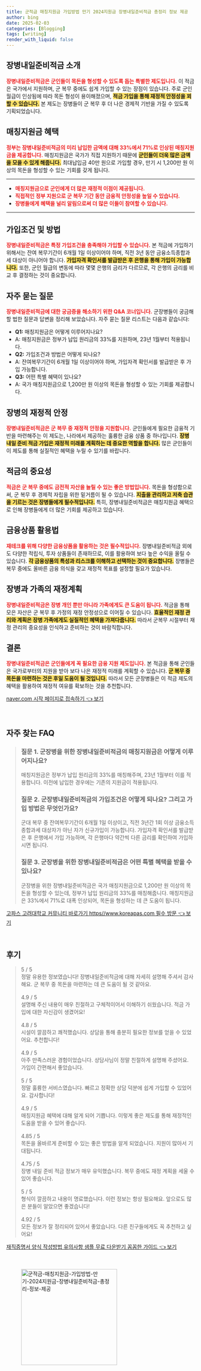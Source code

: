 ```yaml
---
title: 군적금 매칭지원금 가입방법 만기 2024지원금 장병내일준비적금 총정리 정보 제공
author: bing
date: 2025-02-03
categories: [Blogging]
tags: [writing]
render_with_liquid: false
---
```



<h2 id='장병내일준비적금 소개'>장병내일준비적금 소개</h2>

<p><b><span style="color: #ee2323;">장병내일준비적금은 군인들이 목돈을 형성할 수 있도록 돕는 특별한 제도입니다.</span></b> 이 적금은 국가에서 지원하며, 군 복무 중에도 쉽게 가입할 수 있는 장점이 있습니다. 주로 군인 월급이 인상됨에 따라 목돈 형성이 용이해졌으며, <b><span style="background-color: #ffe066;">적금 가입을 통해 재정적 안정성을 꾀할 수 있습니다.</span></b> 본 제도는 장병들이 군 복무 후 더 나은 경제적 기반을 가질 수 있도록 기획되었습니다.</p>

<h2 id='매칭지원금 혜택'>매칭지원금 혜택</h2>

<p><b><span style="color: #ee2323;">정부는 장병내일준비적금의 미리 납입한 금액에 대해 33%에서 71%로 인상된 매칭지원금을 제공합니다.</span></b> 매칭지원금은 국가가 직접 지원하기 때문에 <b><span style="background-color: #ffe066;">군인들이 더욱 많은 금액을 모을 수 있게 해줍니다.</span></b> 최대납입금 40만 원으로 가입할 경우, 만기 시 1,200만 원 이상의 목돈을 형성할 수 있는 기회를 갖게 됩니다.</p>

<hr />

<ul>
    <li><b><span style="color: #ee2323;">매칭지원금으로 군인에게 더 많은 재정적 이점이 제공됩니다.</span></b></li>
    <li><b><span style="color: #ee2323;">직접적인 정부 지원으로 군 복무 기간 동안 금융적 안정성을 높일 수 있습니다.</span></b></li>
    <li><b><span style="color: #ee2323;">장병들에게 혜택을 널리 알림으로써 더 많은 이들이 참여할 수 있습니다.</span></b></li>
</ul>

<hr />

<h2 id='가입조건 및 방법'>가입조건 및 방법</h2>

<p><b><span style="color: #ee2323;">장병내일준비적금은 특정 가입조건을 충족해야 가입할 수 있습니다.</span></b> 본 적금에 가입하기 위해서는 잔여 복무기간이 6개월 1일 이상이어야 하며, 직전 3년 동안 금융소득종합과세 대상이 아니어야 합니다. <b><span style="background-color: #ffe066;">가입자격 확인서를 발급받은 후 은행을 통해 가입이 가능합니다.</span></b> 또한, 군인 월급의 변동에 따라 몇몇 은행의 금리가 다르므로, 각 은행의 금리를 비교 후 결정하는 것이 중요합니다.</p>

<h2 id='자주 묻는 질문'>자주 묻는 질문</h2>

<p><b><span style="color: #ee2323;">장병내일준비적금에 대한 궁금증을 해소하기 위한 Q&A 코너입니다.</span></b> 군장병들이 궁금해할 법한 질문과 답변을 정리해 보았습니다. 자주 묻는 질문 리스트는 다음과 같습니다:</p>

<ul>
    <li><b>Q1:</b> 매칭지원금은 어떻게 이루어지나요?</li>
    <li>A: 매칭지원금은 정부가 납입 원리금의 33%를 지원하며, 23년 1월부터 적용됩니다.</li>
    <li><b>Q2:</b> 가입조건과 방법은 어떻게 되나요?</li>
    <li>A: 잔여복무기간이 6개월 1일 이상이어야 하며, 가입자격 확인서를 발급받은 후 가입 가능합니다.</li>
    <li><b>Q3:</b> 어떤 특별 혜택이 있나요?</li>
    <li>A: 국가 매칭지원금으로 1,200만 원 이상의 목돈을 형성할 수 있는 기회를 제공합니다.</li>
</ul>

<h2 id='장병의 재정적 안정'>장병의 재정적 안정</h2>

<p><b><span style="color: #ee2323;">장병내일준비적금은 군 복무 중 재정적 안정을 지원합니다.</span></b> 군인들에게 필요한 금융적 기반을 마련해주는 이 제도는, 나라에서 제공하는 훌륭한 금융 상품 중 하나입니다. <b><span style="background-color: #ffe066;">장병 내일 준비 적금 가입은 재정적 미래를 계획하는 데 중요한 역할을 합니다.</span></b> 많은 군인들이 이 제도를 통해 실질적인 혜택을 누릴 수 있기를 바랍니다.</p>

<h2 id='적금의 중요성'>적금의 중요성</h2>

<p><b><span style="color: #ee2323;">적금은 군 복무 중에도 금전적 자산을 늘릴 수 있는 좋은 방법입니다.</span></b> 목돈을 형성함으로써, 군 복무 후 경제적 자립을 위한 밑거름이 될 수 있습니다. <b><span style="background-color: #ffe066;">지출을 관리하고 저축 습관을 기르는 것은 장병들에게 필수적입니다.</span></b> 특히, 장병내일준비적금은 매칭지원금 혜택으로 인해 장병들에게 더 많은 기회를 제공하고 있습니다.</p>

<h2 id='금융상품 활용법'>금융상품 활용법</h2>

<p><b><span style="color: #ee2323;">재테크를 위해 다양한 금융상품을 활용하는 것은 필수적입니다.</span></b> 장병내일준비적금 외에도 다양한 적립식, 투자 상품들이 존재하므로, 이를 활용하여 보다 높은 수익을 올릴 수 있습니다. <b><span style="background-color: #ffe066;">각 금융상품의 특성과 리스크를 이해하고 선택하는 것이 중요합니다.</span></b> 장병들은 복무 중에도 올바른 금융 의식을 갖고 재정적 목표를 설정할 필요가 있습니다.</p>

<h2 id='장병과 가족의 재정계획'>장병과 가족의 재정계획</h2>

<p><b><span style="color: #ee2323;">장병내일준비적금은 장병 개인 뿐만 아니라 가족에게도 큰 도움이 됩니다.</span></b> 적금을 통해 모은 자산은 군 복무 후 가정의 재정 안정성으로 이어질 수 있습니다. <b><span style="background-color: #ffe066;">효율적인 재정 관리와 계획은 장병 가족에게도 실질적인 혜택을 가져다줍니다.</span></b> 따라서 군복무 시절부터 재정 관리의 중요성을 인식하고 준비하는 것이 바람직합니다.</p>

<h2 id='결론'>결론</h2>

<p><b><span style="color: #ee2323;">장병내일준비적금은 군인들에게 꼭 필요한 금융 지원 제도입니다.</span></b> 본 적금을 통해 군인들은 국가로부터의 지원을 받아 보다 나은 재정적 미래를 계획할 수 있습니다. <b><span style="background-color: #ffe066;">군 복무 중 목돈을 마련하는 것은 후일 도움이 될 것입니다.</span></b> 따라서 모든 군장병들은 이 적금 제도의 혜택을 활용하여 재정적 여유를 확보하는 것을 추천합니다.</p>


<p><a class="click-button" title="naver.com 시작 페이지로 접속하기" href="https://blackassets.github.io/posts/naver.com-%EC%8B%9C%EC%9E%91-%ED%8E%98%EC%9D%B4%EC%A7%80%EB%A1%9C-%EC%A0%91%EC%86%8D%ED%95%98%EA%B8%B0/" rel="dofollow">naver.com 시작 페이지로 접속하기 👈 보기</a></p><br>
<h2 id='자주_찾는_FAQ'>자주 찾는 FAQ</h2>
<div itemscope="" itemtype="https://schema.org/FAQPage"> 
<blockquote> 
<div itemscope="" itemprop="mainEntity" itemtype="https://schema.org/Question"> 
<h3 itemprop="name">질문 1. 군장병을 위한 장병내일준비적금의 매칭지원금은 어떻게 이루어지나요?</h3> 
<div itemscope="" itemprop="acceptedAnswer" itemtype="https://schema.org/Answer"> 
<span itemprop="text"> 
<p>매칭지원금은 정부가 납입 원리금의 33%를 매칭해주며, 23년 1월부터 이를 적용합니다. 이전에 납입한 경우에는 기존의 지원금이 적용됩니다.</p> 
</span> 
</div> 
</div> 

<div itemscope="" itemprop="mainEntity" itemtype="https://schema.org/Question"> 
<h3 itemprop="name">질문 2. 군장병내일준비적금의 가입조건은 어떻게 되나요? 그리고 가입 방법은 무엇인가요?</h3> 
<div itemscope="" itemprop="acceptedAnswer" itemtype="https://schema.org/Answer"> 
<span itemprop="text"> 
<p>군대 복무 중 잔여복무기간이 6개월 1일 이상이고, 직전 3년간 1회 이상 금융소득종합과세 대상자가 아닌 자가 신규가입이 가능합니다. 가입자격 확인서를 발급받은 후 은행에서 가입 가능하며, 각 은행마다 약간씩 다른 금리를 확인하여 가입하시면 됩니다.</p> 
</span> 
</div> 
</div> 

<div itemscope="" itemprop="mainEntity" itemtype="https://schema.org/Question"> 
<h3 itemprop="name">질문 3. 군장병을 위한 장병내일준비적금은 어떤 특별 혜택을 받을 수 있나요?</h3> 
<div itemscope="" itemprop="acceptedAnswer" itemtype="https://schema.org/Answer"> 
<span itemprop="text"> 
<p>군장병을 위한 장병내일준비적금은 국가 매칭지원금으로 1,200만 원 이상의 목돈을 형성할 수 있는데, 정부가 납입 원리금의 33%를 매칭해줍니다. 매칭지원금은 33%에서 71%로 대폭 인상되어, 목돈을 형성하는 데 큰 도움이 됩니다.</p> 
</span> 
</div> 
</div> 
</blockquote> 
</div>
<p><a class="click-button" title="고파스 고려대학교 커뮤니티 바로가기 https//www.koreapas.com 필수 방문" href="https://blackassets.github.io/posts/%EA%B3%A0%ED%8C%8C%EC%8A%A4-%EA%B3%A0%EB%A0%A4%EB%8C%80%ED%95%99%EA%B5%90-%EC%BB%A4%EB%AE%A4%EB%8B%88%ED%8B%B0-%EB%B0%94%EB%A1%9C%EA%B0%80%EA%B8%B0-httpswww.koreapas.com-%ED%95%84%EC%88%98-%EB%B0%A9%EB%AC%B8/" rel="dofollow">고파스 고려대학교 커뮤니티 바로가기 https//www.koreapas.com 필수 방문 👈 보기</a></p><br>
<h2 id='후기'>후기</h2>
<div itemscope itemtype="https://schema.org/Product">
  <blockquote>
  <div itemprop="review" itemscope itemtype="https://schema.org/Review">
      <div itemprop="reviewRating" itemscope itemtype="https://schema.org/Rating"> <span itemprop="ratingValue">5</span> / <span itemprop="bestRating">5</span> </div>
      <span itemprop="reviewBody">정말 유용한 정보였습니다! 장병내일준비적금에 대해 자세히 설명해 주셔서 감사해요. 군 복무 중 목돈을 마련하는 데 큰 도움이 될 것 같아요.</span>
  </div>
  <br>
  <div itemprop="review" itemscope itemtype="https://schema.org/Review">
      <div itemprop="reviewRating" itemscope itemtype="https://schema.org/Rating"> <span itemprop="ratingValue">4.9</span> / <span itemprop="bestRating">5</span> </div>
      <span itemprop="reviewBody">설명해 주신 내용이 매우 친절하고 구체적이어서 이해하기 쉬웠습니다. 적금 가입에 대한 자신감이 생겼어요!</span>
  </div>
  <br>
  <div itemprop="review" itemscope itemtype="https://schema.org/Review">
      <div itemprop="reviewRating" itemscope itemtype="https://schema.org/Rating"> <span itemprop="ratingValue">4.8</span> / <span itemprop="bestRating">5</span> </div>
      <span itemprop="reviewBody">시설이 깔끔하고 쾌적했습니다. 상담을 통해 충분히 필요한 정보를 얻을 수 있었어요. 추천합니다!</span>
  </div>
  <br>
  <div itemprop="review" itemscope itemtype="https://schema.org/Review">
      <div itemprop="reviewRating" itemscope itemtype="https://schema.org/Rating"> <span itemprop="ratingValue">4.9</span> / <span itemprop="bestRating">5</span> </div>
      <span itemprop="reviewBody">아주 만족스러운 경험이었습니다. 상담사님이 정말 친절하게 설명해 주셨어요. 가입이 간편해서 좋았습니다.</span>
  </div>
  <br>
  <div itemprop="review" itemscope itemtype="https://schema.org/Review">
      <div itemprop="reviewRating" itemscope itemtype="https://schema.org/Rating"> <span itemprop="ratingValue">5</span> / <span itemprop="bestRating">5</span> </div>
      <span itemprop="reviewBody">정말 훌륭한 서비스였습니다. 빠르고 정확한 상담 덕분에 쉽게 가입할 수 있었어요. 감사합니다!</span>
  </div>
  <br>
  <div itemprop="review" itemscope itemtype="https://schema.org/Review">
      <div itemprop="reviewRating" itemscope itemtype="https://schema.org/Rating"> <span itemprop="ratingValue">4.9</span> / <span itemprop="bestRating">5</span> </div>
      <span itemprop="reviewBody">매칭지원금 혜택에 대해 알게 되어 기쁩니다. 이렇게 좋은 제도를 통해 재정적인 도움을 받을 수 있어 좋습니다.</span>
  </div>
  <br>
  <div itemprop="review" itemscope itemtype="https://schema.org/Review">
      <div itemprop="reviewRating" itemscope itemtype="https://schema.org/Rating"> <span itemprop="ratingValue">4.85</span> / <span itemprop="bestRating">5</span> </div>
      <span itemprop="reviewBody">목돈을 올바르게 준비할 수 있는 좋은 방법을 알게 되었습니다. 지원이 많아서 기대됩니다.</span>
  </div>
  <br>
  <div itemprop="review" itemscope itemtype="https://schema.org/Review">
      <div itemprop="reviewRating" itemscope itemtype="https://schema.org/Rating"> <span itemprop="ratingValue">4.75</span> / <span itemprop="bestRating">5</span> </div>
      <span itemprop="reviewBody">장병 내일 준비 적금 정보가 매우 유익했습니다. 복무 중에도 재정 계획을 세울 수 있어 좋습니다.</span>
  </div>
  <br>
  <div itemprop="review" itemscope itemtype="https://schema.org/Review">
      <div itemprop="reviewRating" itemscope itemtype="https://schema.org/Rating"> <span itemprop="ratingValue">5</span> / <span itemprop="bestRating">5</span> </div>
      <span itemprop="reviewBody">형식이 깔끔하고 내용이 명료했습니다. 이런 정보는 항상 필요해요. 앞으로도 많은 분들이 알았으면 좋겠습니다!</span>
  </div>
  <br>
  <div itemprop="review" itemscope itemtype="https://schema.org/Review">
      <div itemprop="reviewRating" itemscope itemtype="https://schema.org/Rating"> <span itemprop="ratingValue">4.92</span> / <span itemprop="bestRating">5</span> </div>
      <span itemprop="reviewBody">모든 정보가 잘 정리되어 있어서 좋았습니다. 다른 친구들에게도 꼭 추천하고 싶어요!</span>
  </div>
  </blockquote>
</div>
<p><a class="click-button" title="재직증명서 양식 작성방법 유의사항 샘플 무료 다운받기 꼼꼼한 가이드" href="https://blackassets.github.io/posts/%EC%9E%AC%EC%A7%81%EC%A6%9D%EB%AA%85%EC%84%9C-%EC%96%91%EC%8B%9D-%EC%9E%91%EC%84%B1%EB%B0%A9%EB%B2%95-%EC%9C%A0%EC%9D%98%EC%82%AC%ED%95%AD-%EC%83%98%ED%94%8C-%EB%AC%B4%EB%A3%8C-%EB%8B%A4%EC%9A%B4%EB%B0%9B%EA%B8%B0-%EA%BC%BC%EA%BC%BC%ED%95%9C-%EA%B0%80%EC%9D%B4%EB%93%9C/" rel="dofollow">재직증명서 양식 작성방법 유의사항 샘플 무료 다운받기 꼼꼼한 가이드 👈 보기</a></p><br>
<figure class="image"><img src="https://blackassets.github.io/assets/img/thumbnail/군적금-매칭지원금-가입방법-만기-2024지원금-장병내일준비적금-총정리-정보-제공.webp" alt="군적금-매칭지원금-가입방법-만기-2024지원금-장병내일준비적금-총정리-정보-제공" width="256" height="256"></figure>